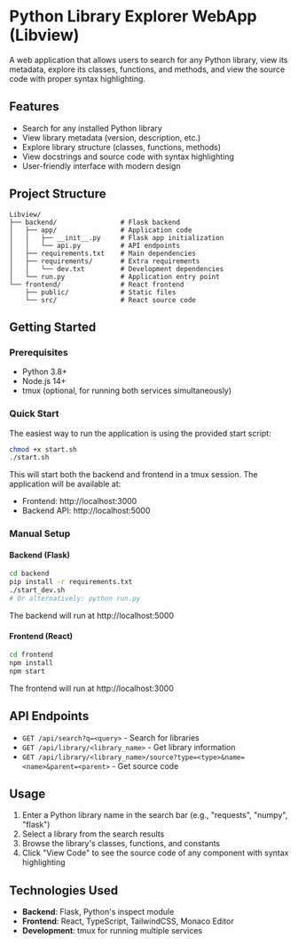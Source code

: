# Python Library Explorer WebApp (Libview)

A web application that allows users to search for any Python library, view its metadata, explore its classes, functions, and methods, and view the source code with proper syntax highlighting.

## Features

- Search for any installed Python library
- View library metadata (version, description, etc.)
- Explore library structure (classes, functions, methods)
- View docstrings and source code with syntax highlighting
- User-friendly interface with modern design

## Project Structure

```
Libview/
├── backend/                # Flask backend
│   ├── app/                # Application code
│   │   ├── __init__.py     # Flask app initialization
│   │   └── api.py          # API endpoints
│   ├── requirements.txt    # Main dependencies
│   ├── requirements/       # Extra requirements
│   │   └── dev.txt         # Development dependencies
│   └── run.py              # Application entry point
└── frontend/               # React frontend
    ├── public/             # Static files
    └── src/                # React source code
```

## Getting Started

### Prerequisites

- Python 3.8+
- Node.js 14+
- tmux (optional, for running both services simultaneously)

### Quick Start

The easiest way to run the application is using the provided start script:

```bash
chmod +x start.sh
./start.sh
```

This will start both the backend and frontend in a tmux session. The application will be available at:
- Frontend: http://localhost:3000
- Backend API: http://localhost:5000

### Manual Setup

#### Backend (Flask)

```bash
cd backend
pip install -r requirements.txt
./start_dev.sh
# Or alternatively: python run.py
```

The backend will run at http://localhost:5000

#### Frontend (React)

```bash
cd frontend
npm install
npm start
```

The frontend will run at http://localhost:3000

## API Endpoints

- `GET /api/search?q=<query>` - Search for libraries
- `GET /api/library/<library_name>` - Get library information
- `GET /api/library/<library_name>/source?type=<type>&name=<name>&parent=<parent>` - Get source code

## Usage

1. Enter a Python library name in the search bar (e.g., "requests", "numpy", "flask")
2. Select a library from the search results
3. Browse the library's classes, functions, and constants
4. Click "View Code" to see the source code of any component with syntax highlighting

## Technologies Used

- **Backend**: Flask, Python's inspect module
- **Frontend**: React, TypeScript, TailwindCSS, Monaco Editor
- **Development**: tmux for running multiple services